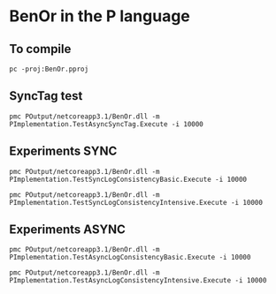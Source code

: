# BenOr in the P language

## To compile

```
pc -proj:BenOr.pproj
```

## SyncTag test

```
pmc POutput/netcoreapp3.1/BenOr.dll -m PImplementation.TestAsyncSyncTag.Execute -i 10000
```

## Experiments SYNC
```
pmc POutput/netcoreapp3.1/BenOr.dll -m PImplementation.TestSyncLogConsistencyBasic.Execute -i 10000

pmc POutput/netcoreapp3.1/BenOr.dll -m PImplementation.TestSyncLogConsistencyIntensive.Execute -i 10000
```

## Experiments ASYNC
```
pmc POutput/netcoreapp3.1/BenOr.dll -m PImplementation.TestAsyncLogConsistencyBasic.Execute -i 10000

pmc POutput/netcoreapp3.1/BenOr.dll -m PImplementation.TestAsyncLogConsistencyIntensive.Execute -i 10000
```